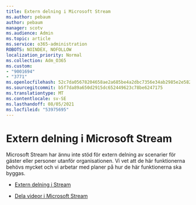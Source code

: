 ```yaml
---
title: Extern delning i Microsoft Stream
ms.author: pebaum
author: pebaum
manager: scotv
ms.audience: Admin
ms.topic: article
ms.service: o365-administration
ROBOTS: NOINDEX, NOFOLLOW
localization_priority: Normal
ms.collection: Adm_O365
ms.custom:
- "9001694"
- "3771"
ms.openlocfilehash: 52c7da05678204658ae2a685be4a2dbc7356e34ab2985e2e5821972c7d96ebf4
ms.sourcegitcommit: b5f7da89a650d2915dc652449623c78be6247175
ms.translationtype: MT
ms.contentlocale: sv-SE
ms.lasthandoff: 08/05/2021
ms.locfileid: "53975695"
---
```

# <a name="microsoft-stream-external-sharing"></a>Extern delning i Microsoft Stream

Microsoft Stream har ännu inte stöd för extern delning av scenarier för gäster eller personer utanför organisationen. Vi vet att de här funktionerna behövs mycket och vi arbetar med planer på hur de här funktionerna ska byggas.

- [Extern delning i Stream](https://docs.microsoft.com/stream/portal-share-video#external-sharing)

- [Dela videor i Microsoft Stream](https://docs.microsoft.com/stream/portal-share-video)
